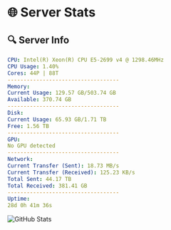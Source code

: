 # 🌐 Server Stats
## 🔍 Server Info
```yaml
CPU: Intel(R) Xeon(R) CPU E5-2699 v4 @ 1298.46MHz
CPU Usage: 1.40%
Cores: 44P | 88T
-----------------------------------
Memory:
Current Usage: 129.57 GB/503.74 GB
Available: 370.74 GB
-----------------------------------
Disk:
Current Usage: 65.93 GB/1.71 TB
Free: 1.56 TB
-----------------------------------
GPU:
No GPU detected
-----------------------------------
Network:
Current Transfer (Sent): 18.73 MB/s
Current Transfer (Received): 125.23 KB/s
Total Sent: 44.17 TB
Total Received: 381.41 GB
-----------------------------------
Uptime:
28d 0h 41m 36s
```
![GitHub Stats](https://img.shields.io/badge/Updated-2025-04-04_22:04:25-blue)